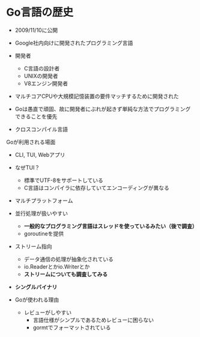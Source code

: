 # Go言語の歴史

- 2009/11/10に公開
- Google社内向けに開発されたプログラミング言語

- 開発者
  - C言語の設計者
  - UNIXの開発者
  - V8エンジン開発者

- マルチコアCPUや大規模記憶装置の要件マッチするために開発された
- Goは愚直で頑固、故に開発者にぶれが起きず単純な方法でプログラミングできることを優先
- クロスコンパイル言語

Goが利用される場面
- CLI, TUI, Webアプリ
- なぜTUI？
	- 標準でUTF-8をサポートしている
	- C言語はコンパイラに依存していてエンコーディングが異なる
- マルチプラットフォーム
- 並行処理が扱いやすい
	- **一般的なプログラミング言語はスレッドを使っているみたい（後で調査）**
	- goroutineを提供
- ストリーム指向
	- データ通信の処理が抽象化されている
	- io.Readerとかio.Writerとか
	- **ストリームについても調査してみる**
- **シングルバイナリ**

- Goが使われる理由
	- レビューがしやすい
		- 言語仕様がシンプルであるためレビューに困らない
		- gormtでフォーマットされている
		
